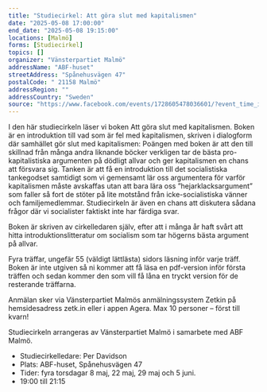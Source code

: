 ```yaml
---
title: "Studiecirkel: Att göra slut med kapitalismen"
date: "2025-05-08 17:00:00"
end_date: "2025-05-08 19:15:00"
locations: [Malmö]
forms: [Studiecirkel]
topics: []
organizer: "Vänsterpartiet Malmö"
addressName: "ABF-huset"
streetAddress: "Spånehusvägen 47"
postalCode: " 21158 Malmö"
addressRegion: ""
addressCountry: "Sweden"
source: "https://www.facebook.com/events/1728605478036601/?event_time_id=1728605488036600"
---
```

I den här studiecirkeln läser vi boken Att göra slut med kapitalismen. Boken är en introduktion till vad som är fel med kapitalismen, skriven i dialogform där samhället gör slut med kapitalismen: Poängen med boken är att den till skillnad från många andra liknande böcker verkligen tar de bästa pro-kapitalistiska argumenten på dödligt allvar och ger kapitalismen en chans att försvara sig. Tanken är att få en introduktion till det socialistiska tankegodset samtidigt som vi gemensamt lär oss argumentera för varför kapitalismen måste avskaffas utan att bara lära oss ”hejarklacksargument” som faller så fort de stöter på lite motstånd från icke-socialistiska vänner och familjemedlemmar. Studiecirkeln är även en chans att diskutera sådana frågor där vi socialister faktiskt inte har färdiga svar.

Boken är skriven av cirkelledaren själv, efter att i många år haft svårt att hitta introduktionslitteratur om socialism som tar högerns bästa argument på allvar.

Fyra träffar, ungefär 55 (väldigt lättlästa) sidors läsning inför varje träff. Boken är inte utgiven så ni kommer att få läsa en pdf-version inför första träffen och sedan kommer den som vill få låna en tryckt version för de resterande träffarna. 

Anmälan sker via Vänsterpartiet Malmös anmälningssystem Zetkin på hemsidesadress zetk.in eller i appen Agera. Max 10 personer – först till kvarn!

Studiecirkeln arrangeras av Vänsterpartiet Malmö i samarbete med ABF Malmö.

- Studiecirkelledare: Per Davidson
- Plats: ABF-huset, Spånehusvägen 47
- Tider: fyra torsdagar 8 maj, 22 maj, 29 maj och 5 juni. 
- 19:00 till 21:15
